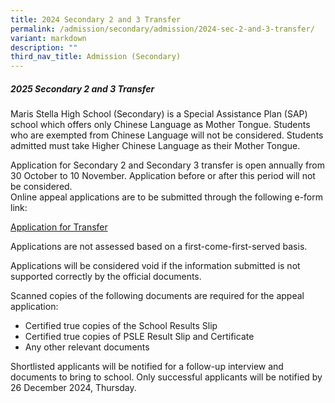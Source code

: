 ```yaml
---
title: 2024 Secondary 2 and 3 Transfer
permalink: /admission/secondary/admission/2024-sec-2-and-3-transfer/
variant: markdown
description: ""
third_nav_title: Admission (Secondary)
---
```

##### 2025 Secondary 2 and 3 Transfer
Maris Stella High School (Secondary) is a Special Assistance Plan (SAP) school which offers only Chinese Language as Mother Tongue. Students who are exempted from Chinese Language will not be considered. Students admitted must take Higher Chinese Language as their Mother Tongue. 

Application for Secondary 2 and Secondary 3 transfer is open annually from 30 October to 10 November. Application before or after this period will not be considered.  
Online appeal applications are to be submitted through the following e-form link: 

[Application for Transfer](https://go.gov.sg/mshstransfer2025)

Applications are not assessed based on a first-come-first-served basis.

Applications will be considered void if the information submitted is not supported correctly by the official documents. 

Scanned copies of the following documents are required for the appeal application:

* Certified true copies of the School Results Slip   
* Certified true copies of PSLE Result Slip and Certificate
* Any other relevant documents

Shortlisted applicants will be notified for a follow-up interview and documents to bring to school.
Only successful applicants will be notified by 26 December 2024, Thursday.